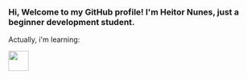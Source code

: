 ### Hi, Welcome to my GitHub profile! I'm Heitor Nunes, just a beginner development student.
<p>Actually, i'm learning:</p>
<img src = "https://www.google.com/url?sa=i&url=https%3A%2F%2Fwww.flaticon.com%2Fbr%2Ficone-gratis%2Fhtml-5_5968267&psig=AOvVaw00g1Owma8T-L-TFnR-9jJE&ust=1671775013575000&source=images&cd=vfe&ved=0CBAQjRxqFwoTCICgpbDFjPwCFQAAAAAdAAAAABAE" width="40" height="40"/>
	
